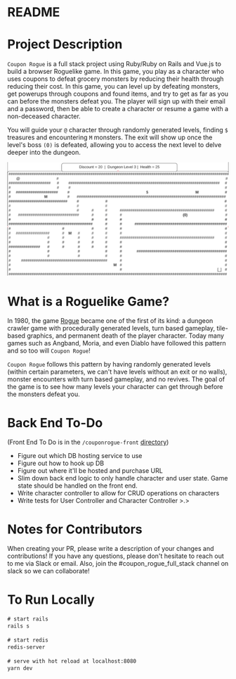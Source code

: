 # README

# Project Description
`Coupon Rogue` is a full stack project using Ruby/Ruby on Rails and Vue.js to build a browser Roguelike game. 
In this game, you play as a character who uses coupons to defeat grocery monsters by reducing their health through reducing their cost. In this game, you can level up by defeating monsters, get powerups through coupons and found items, and try to get as far as you can before the monsters defeat you. 
The player will sign up with their email and a password, then be able to create a character or resume a game with a non-deceased character. 

You will guide your `@` character through randomly generated levels, finding `$` treasures and encountering `M` monsters. The exit will show up once the level's boss `(0)` is defeated, allowing you to access the next level to delve deeper into the dungeon. 

![Gameplay image](GameView.png)

# What is a Roguelike Game?
In 1980, the game [Rogue](https://en.wikipedia.org/wiki/Roguelike) became one of the first of its kind: a dungeon crawler game with procedurally generated levels, turn based gameplay, tile-based graphics, and permanent death of the player character.
Today many games such as Angband, Moria, and even Diablo have followed this pattern and so too will `Coupon Rogue`!

`Coupon Rogue` follows this pattern by having randomly generated levels (within certain parameters, we can't have levels without an exit or no walls), monster encounters with turn based gameplay, and no revives. The goal of the game is to see how many levels your character can get through before the monsters defeat you. 

# Back End To-Do
(Front End To Do is in the `/couponrogue-front` [directory](./couponrogue-front/README.md))
* Figure out which DB hosting service to use
* Figure out how to hook up DB
* Figure out where it'll be hosted and purchase URL
* Slim down back end logic to only handle character and user state. Game state should be handled on the front end.
* Write character controller to allow for CRUD operations on characters
* Write tests for User Controller and Character Controller >.> 

# Notes for Contributors
When creating your PR, please write a description of your changes and contributions!
If you have any questions, please don't hesitate to reach out to me via Slack or email. Also, join the #coupon_rogue_full_stack channel on slack so we can collaborate!


# To Run Locally

``` 
# start rails
rails s 

# start redis
redis-server

# serve with hot reload at localhost:8080
yarn dev

```